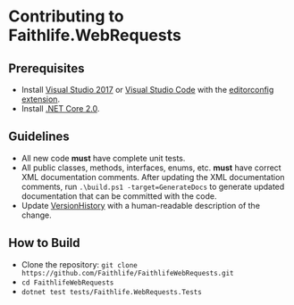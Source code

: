 # Contributing to Faithlife.WebRequests

## Prerequisites

* Install [Visual Studio 2017](https://www.visualstudio.com/downloads/) or [Visual Studio Code](https://code.visualstudio.com/) with the [editorconfig extension](https://github.com/editorconfig/editorconfig-vscode).
* Install [.NET Core 2.0](https://www.microsoft.com/net/core).

## Guidelines

* All new code **must** have complete unit tests.
* All public classes, methods, interfaces, enums, etc. **must** have correct XML documentation comments. After updating the XML documentation comments, run `.\build.ps1 -target=GenerateDocs` to generate updated documentation that can be committed with the code.
* Update [VersionHistory](VersionHistory.md) with a human-readable description of the change.

## How to Build

* Clone the repository: `git clone https://github.com/Faithlife/FaithlifeWebRequests.git`
* `cd FaithlifeWebRequests`
* `dotnet test tests/Faithlife.WebRequests.Tests`
